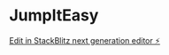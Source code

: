 # JumpItEasy

[Edit in StackBlitz next generation editor ⚡️](https://stackblitz.com/~/github.com/Aure33/JumpItEasy)

